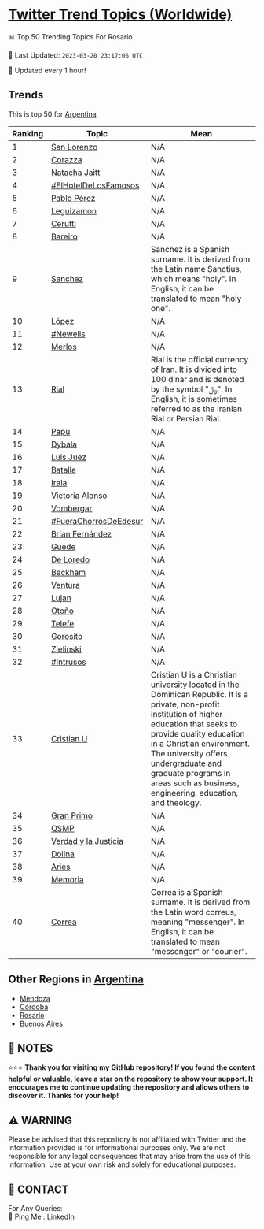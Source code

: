 [Twitter Trend Topics (Worldwide)](https://github.com/ErcinDedeoglu/Twitter-Trend-Topics)
==========


📊 Top 50 Trending Topics For Rosario

📆 Last Updated: `2023-03-20 23:17:06 UTC`

🔧 Updated every 1 hour!


## Trends

This is top 50 for [Argentina](</Argentina>)

| Ranking | Topic | Mean |
| ------- | ------------ | ------------ |
| 1 | [San Lorenzo](http://twitter.com/search?q=San+Lorenzo) | N/A |
| 2 | [Corazza](http://twitter.com/search?q=Corazza) | N/A |
| 3 | [Natacha Jaitt](http://twitter.com/search?q=Natacha+Jaitt) | N/A |
| 4 | [#ElHotelDeLosFamosos](http://twitter.com/search?q=%23ElHotelDeLosFamosos) | N/A |
| 5 | [Pablo Pérez](http://twitter.com/search?q=Pablo+P%c3%a9rez) | N/A |
| 6 | [Leguizamon](http://twitter.com/search?q=Leguizamon) | N/A |
| 7 | [Cerutti](http://twitter.com/search?q=Cerutti) | N/A |
| 8 | [Bareiro](http://twitter.com/search?q=Bareiro) | N/A |
| 9 | [Sanchez](http://twitter.com/search?q=Sanchez) | Sanchez is a Spanish surname. It is derived from the Latin name Sanctius, which means "holy". In English, it can be translated to mean "holy one". |
| 10 | [López](http://twitter.com/search?q=L%c3%b3pez) | N/A |
| 11 | [#Newells](http://twitter.com/search?q=%23Newells) | N/A |
| 12 | [Merlos](http://twitter.com/search?q=Merlos) | N/A |
| 13 | [Rial](http://twitter.com/search?q=Rial) | Rial is the official currency of Iran. It is divided into 100 dinar and is denoted by the symbol "﷼". In English, it is sometimes referred to as the Iranian Rial or Persian Rial. |
| 14 | [Papu](http://twitter.com/search?q=Papu) | N/A |
| 15 | [Dybala](http://twitter.com/search?q=Dybala) | N/A |
| 16 | [Luis Juez](http://twitter.com/search?q=Luis+Juez) | N/A |
| 17 | [Batalla](http://twitter.com/search?q=Batalla) | N/A |
| 18 | [Irala](http://twitter.com/search?q=Irala) | N/A |
| 19 | [Victoria Alonso](http://twitter.com/search?q=Victoria+Alonso) | N/A |
| 20 | [Vombergar](http://twitter.com/search?q=Vombergar) | N/A |
| 21 | [#FueraChorrosDeEdesur](http://twitter.com/search?q=%23FueraChorrosDeEdesur) | N/A |
| 22 | [Brian Fernández](http://twitter.com/search?q=Brian+Fern%c3%a1ndez) | N/A |
| 23 | [Guede](http://twitter.com/search?q=Guede) | N/A |
| 24 | [De Loredo](http://twitter.com/search?q=De+Loredo) | N/A |
| 25 | [Beckham](http://twitter.com/search?q=Beckham) | N/A |
| 26 | [Ventura](http://twitter.com/search?q=Ventura) | N/A |
| 27 | [Lujan](http://twitter.com/search?q=Lujan) | N/A |
| 28 | [Otoño](http://twitter.com/search?q=Oto%c3%b1o) | N/A |
| 29 | [Telefe](http://twitter.com/search?q=Telefe) | N/A |
| 30 | [Gorosito](http://twitter.com/search?q=Gorosito) | N/A |
| 31 | [Zielinski](http://twitter.com/search?q=Zielinski) | N/A |
| 32 | [#Intrusos](http://twitter.com/search?q=%23Intrusos) | N/A |
| 33 | [Cristian U](http://twitter.com/search?q=Cristian+U) | Cristian U is a Christian university located in the Dominican Republic. It is a private, non-profit institution of higher education that seeks to provide quality education in a Christian environment. The university offers undergraduate and graduate programs in areas such as business, engineering, education, and theology. |
| 34 | [Gran Primo](http://twitter.com/search?q=Gran+Primo) | N/A |
| 35 | [QSMP](http://twitter.com/search?q=QSMP) | N/A |
| 36 | [Verdad y la Justicia](http://twitter.com/search?q=Verdad+y+la+Justicia) | N/A |
| 37 | [Dolina](http://twitter.com/search?q=Dolina) | N/A |
| 38 | [Aries](http://twitter.com/search?q=Aries) | N/A |
| 39 | [Memoria](http://twitter.com/search?q=Memoria) | N/A |
| 40 | [Correa](http://twitter.com/search?q=Correa) | Correa is a Spanish surname. It is derived from the Latin word correus, meaning "messenger". In English, it can be translated to mean "messenger" or "courier". |



## Other Regions in [Argentina](</Argentina>)

* [Mendoza](</Argentina/Mendoza.md>)
* [Córdoba](</Argentina/Córdoba.md>)
* [Rosario](</Argentina/Rosario.md>)
* [Buenos Aires](</Argentina/Buenos Aires.md>)



## 📝 NOTES

⭐⭐⭐ **Thank you for visiting my GitHub repository! If you found the content helpful or valuable, leave a star on the repository to show your support. It encourages me to continue updating the repository and allows others to discover it. Thanks for your help!**


## ⚠️ WARNING

Please be advised that this repository is not affiliated with Twitter and the information provided is for informational purposes only. We are not responsible for any legal consequences that may arise from the use of this information. Use at your own risk and solely for educational purposes.


## 📨 CONTACT

 For Any Queries:  
            🏓 Ping Me : [LinkedIn](https://www.linkedin.com/in/ercindedeoglu/)
